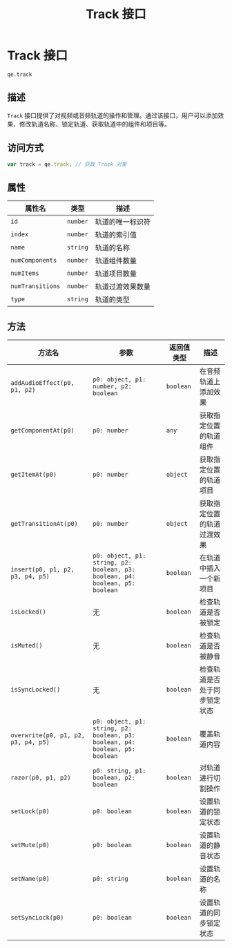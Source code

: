 ﻿---
title: Track 接口
---
# Track 接口

`qe.track`

## 描述

`Track` 接口提供了对视频或音频轨道的操作和管理。通过该接口，用户可以添加效果、修改轨道名称、锁定轨道、获取轨道中的组件和项目等。

## 访问方式

```javascript
var track = qe.track; // 获取 Track 对象
```

## 属性

| 属性名             | 类型       | 描述             |
| ------------------ | ---------- | ---------------- |
| `id`             | `number` | 轨道的唯一标识符 |
| `index`          | `number` | 轨道的索引值     |
| `name`           | `string` | 轨道的名称       |
| `numComponents`  | `number` | 轨道组件数量     |
| `numItems`       | `number` | 轨道项目数量     |
| `numTransitions` | `number` | 轨道过渡效果数量 |
| `type`           | `string` | 轨道的类型       |

## 方法

| 方法名                                | 参数                                                                           | 返回值类型  | 描述                         |
| ------------------------------------- | ------------------------------------------------------------------------------ | ----------- | ---------------------------- |
| `addAudioEffect(p0, p1, p2)`        | `p0: object, p1: number, p2: boolean`                                        | `boolean` | 在音频轨道上添加效果         |
| `getComponentAt(p0)`                | `p0: number`                                                                 | `any`     | 获取指定位置的轨道组件       |
| `getItemAt(p0)`                     | `p0: number`                                                                 | `object`  | 获取指定位置的轨道项目       |
| `getTransitionAt(p0)`               | `p0: number`                                                                 | `object`  | 获取指定位置的轨道过渡效果   |
| `insert(p0, p1, p2, p3, p4, p5)`    | `p0: object, p1: string, p2: boolean, p3: boolean, p4: boolean, p5: boolean` | `boolean` | 在轨道中插入一个新项目       |
| `isLocked()`                        | 无                                                                             | `boolean` | 检查轨道是否被锁定           |
| `isMuted()`                         | 无                                                                             | `boolean` | 检查轨道是否被静音           |
| `isSyncLocked()`                    | 无                                                                             | `boolean` | 检查轨道是否处于同步锁定状态 |
| `overwrite(p0, p1, p2, p3, p4, p5)` | `p0: object, p1: string, p2: boolean, p3: boolean, p4: boolean, p5: boolean` | `boolean` | 覆盖轨道内容                 |
| `razor(p0, p1, p2)`                 | `p0: string, p1: boolean, p2: boolean`                                       | `boolean` | 对轨道进行切割操作           |
| `setLock(p0)`                       | `p0: boolean`                                                                | `boolean` | 设置轨道的锁定状态           |
| `setMute(p0)`                       | `p0: boolean`                                                                | `boolean` | 设置轨道的静音状态           |
| `setName(p0)`                       | `p0: string`                                                                 | `boolean` | 设置轨道的名称               |
| `setSyncLock(p0)`                   | `p0: boolean`                                                                | `boolean` | 设置轨道的同步锁定状态       |
